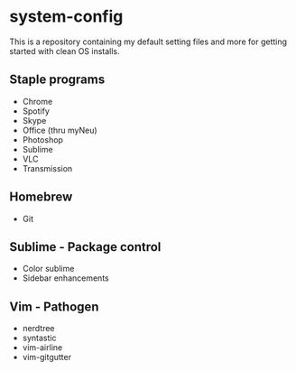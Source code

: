 # system-config
This is a repository containing my default setting files and more for getting started with clean OS installs.

## Staple programs
* Chrome
* Spotify
* Skype
* Office (thru myNeu)
* Photoshop
* Sublime
* VLC
* Transmission

## Homebrew
* Git

## Sublime - Package control
* Color sublime
* Sidebar enhancements

## Vim - Pathogen
* nerdtree
* syntastic
* vim-airline
* vim-gitgutter
